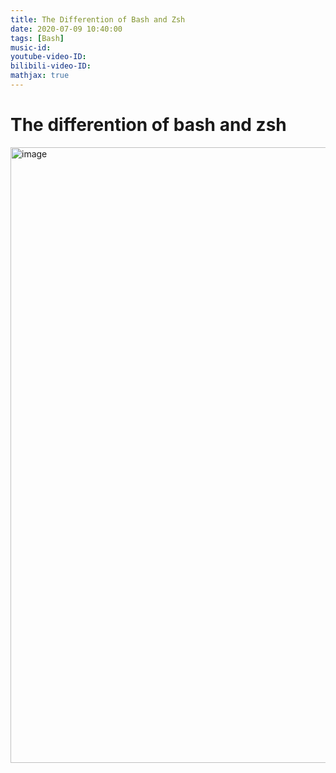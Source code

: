 ```yaml
---
title: The Differention of Bash and Zsh
date: 2020-07-09 10:40:00
tags: [Bash]
music-id: 
youtube-video-ID: 
bilibili-video-ID: 
mathjax: true
---
```


# The differention of bash and zsh
<img width="985" alt="image" src="https://user-images.githubusercontent.com/19240091/112726096-8cf8b100-8f56-11eb-9ca7-e577d1a03c72.png">

